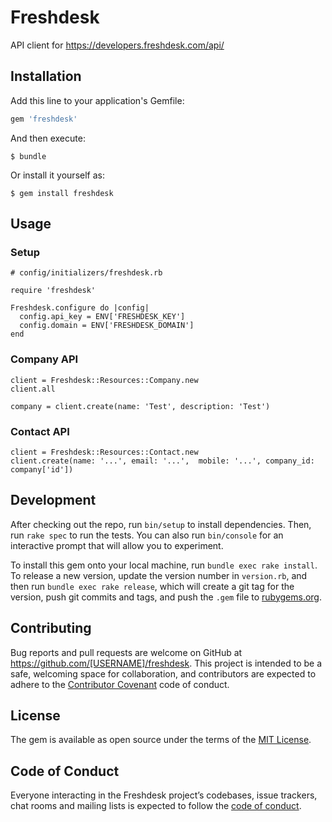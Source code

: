 # Freshdesk

API client for https://developers.freshdesk.com/api/

## Installation

Add this line to your application's Gemfile:

```ruby
gem 'freshdesk'
```

And then execute:

    $ bundle

Or install it yourself as:

    $ gem install freshdesk

## Usage

### Setup

```
# config/initializers/freshdesk.rb

require 'freshdesk'

Freshdesk.configure do |config|
  config.api_key = ENV['FRESHDESK_KEY']
  config.domain = ENV['FRESHDESK_DOMAIN']
end
```

### Company API

```
client = Freshdesk::Resources::Company.new
client.all

company = client.create(name: 'Test', description: 'Test')
```

### Contact API

```
client = Freshdesk::Resources::Contact.new
client.create(name: '...', email: '...',  mobile: '...', company_id: company['id'])
```

## Development

After checking out the repo, run `bin/setup` to install dependencies. Then, run `rake spec` to run the tests. You can also run `bin/console` for an interactive prompt that will allow you to experiment.

To install this gem onto your local machine, run `bundle exec rake install`. To release a new version, update the version number in `version.rb`, and then run `bundle exec rake release`, which will create a git tag for the version, push git commits and tags, and push the `.gem` file to [rubygems.org](https://rubygems.org).

## Contributing

Bug reports and pull requests are welcome on GitHub at https://github.com/[USERNAME]/freshdesk. This project is intended to be a safe, welcoming space for collaboration, and contributors are expected to adhere to the [Contributor Covenant](http://contributor-covenant.org) code of conduct.

## License

The gem is available as open source under the terms of the [MIT License](https://opensource.org/licenses/MIT).

## Code of Conduct

Everyone interacting in the Freshdesk project’s codebases, issue trackers, chat rooms and mailing lists is expected to follow the [code of conduct](https://github.com/[USERNAME]/freshdesk/blob/master/CODE_OF_CONDUCT.md).
